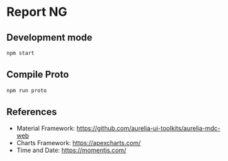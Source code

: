 # Report NG

## Development mode
```bash
npm start
```

## Compile Proto

```bash
npm run proto
```

## References

- Material Framework: https://github.com/aurelia-ui-toolkits/aurelia-mdc-web
- Charts Framework: https://apexcharts.com/
- Time and Date: https://momentjs.com/
